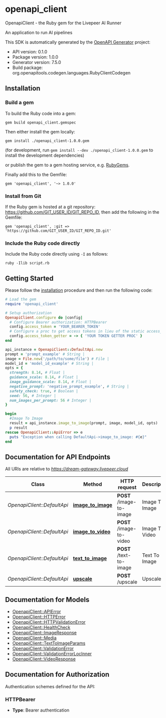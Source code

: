 # openapi_client

OpenapiClient - the Ruby gem for the Livepeer AI Runner

An application to run AI pipelines

This SDK is automatically generated by the [OpenAPI Generator](https://openapi-generator.tech) project:

- API version: 0.1.0
- Package version: 1.0.0
- Generator version: 7.5.0
- Build package: org.openapitools.codegen.languages.RubyClientCodegen

## Installation

### Build a gem

To build the Ruby code into a gem:

```shell
gem build openapi_client.gemspec
```

Then either install the gem locally:

```shell
gem install ./openapi_client-1.0.0.gem
```

(for development, run `gem install --dev ./openapi_client-1.0.0.gem` to install the development dependencies)

or publish the gem to a gem hosting service, e.g. [RubyGems](https://rubygems.org/).

Finally add this to the Gemfile:

    gem 'openapi_client', '~> 1.0.0'

### Install from Git

If the Ruby gem is hosted at a git repository: https://github.com/GIT_USER_ID/GIT_REPO_ID, then add the following in the Gemfile:

    gem 'openapi_client', :git => 'https://github.com/GIT_USER_ID/GIT_REPO_ID.git'

### Include the Ruby code directly

Include the Ruby code directly using `-I` as follows:

```shell
ruby -Ilib script.rb
```

## Getting Started

Please follow the [installation](#installation) procedure and then run the following code:

```ruby
# Load the gem
require 'openapi_client'

# Setup authorization
OpenapiClient.configure do |config|
  # Configure Bearer authorization: HTTPBearer
  config.access_token = 'YOUR_BEARER_TOKEN'
  # Configure a proc to get access tokens in lieu of the static access_token configuration
  config.access_token_getter = -> { 'YOUR TOKEN GETTER PROC' } 
end

api_instance = OpenapiClient::DefaultApi.new
prompt = 'prompt_example' # String | 
image = File.new('/path/to/some/file') # File | 
model_id = 'model_id_example' # String | 
opts = {
  strength: 8.14, # Float | 
  guidance_scale: 8.14, # Float | 
  image_guidance_scale: 8.14, # Float | 
  negative_prompt: 'negative_prompt_example', # String | 
  safety_check: true, # Boolean | 
  seed: 56, # Integer | 
  num_images_per_prompt: 56 # Integer | 
}

begin
  #Image To Image
  result = api_instance.image_to_image(prompt, image, model_id, opts)
  p result
rescue OpenapiClient::ApiError => e
  puts "Exception when calling DefaultApi->image_to_image: #{e}"
end

```

## Documentation for API Endpoints

All URIs are relative to *https://dream-gateway.livepeer.cloud*

Class | Method | HTTP request | Description
------------ | ------------- | ------------- | -------------
*OpenapiClient::DefaultApi* | [**image_to_image**](docs/DefaultApi.md#image_to_image) | **POST** /image-to-image | Image To Image
*OpenapiClient::DefaultApi* | [**image_to_video**](docs/DefaultApi.md#image_to_video) | **POST** /image-to-video | Image To Video
*OpenapiClient::DefaultApi* | [**text_to_image**](docs/DefaultApi.md#text_to_image) | **POST** /text-to-image | Text To Image
*OpenapiClient::DefaultApi* | [**upscale**](docs/DefaultApi.md#upscale) | **POST** /upscale | Upscale


## Documentation for Models

 - [OpenapiClient::APIError](docs/APIError.md)
 - [OpenapiClient::HTTPError](docs/HTTPError.md)
 - [OpenapiClient::HTTPValidationError](docs/HTTPValidationError.md)
 - [OpenapiClient::HealthCheck](docs/HealthCheck.md)
 - [OpenapiClient::ImageResponse](docs/ImageResponse.md)
 - [OpenapiClient::Media](docs/Media.md)
 - [OpenapiClient::TextToImageParams](docs/TextToImageParams.md)
 - [OpenapiClient::ValidationError](docs/ValidationError.md)
 - [OpenapiClient::ValidationErrorLocInner](docs/ValidationErrorLocInner.md)
 - [OpenapiClient::VideoResponse](docs/VideoResponse.md)


## Documentation for Authorization


Authentication schemes defined for the API:
### HTTPBearer

- **Type**: Bearer authentication

